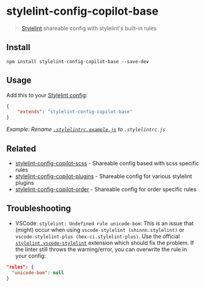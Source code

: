 # stylelint-config-copilot-base

> [Stylelint](https://stylelint.io) shareable config with stylelint's built-in rules


## Install

```
npm install stylelint-config-copilot-base --save-dev
```


## Usage

Add this to your [Stylelint config](https://stylelint.io/user-guide/configuration/):

```json
{
	"extends": "stylelint-config-copilot-base"
}
```

_Example: Rename [`.stylelintrc.example.js`](.stylelintrc.example.js) to `.stylelintrc.js`_


## Related

- [stylelint-config-copilot-scss](https://github.com/fuhlig/stylelint-config-copilot/tree/main/packages/stylelint-config-copilot-scss) - Shareable config based with scss specific rules
- [stylelint-config-copilot-plugins](https://github.com/fuhlig/stylelint-config-copilot/tree/main/packages/stylelint-config-copilot-plugins) - Shareable config for various stylelint plugins
- [stylelint-config-copilot-order](https://github.com/fuhlig/stylelint-config-copilot/tree/main/packages/stylelint-config-copilot-order) - Shareable config for order specific rules

## Troubleshooting

- VSCode: `stylelint: Undefined rule unicode-bom`: 
This is an issue that (might) occur when using `vscode-stylelint (shinnn.stylelint)` or `vscode-stylelint-plus (hex-ci.stylelint-plus)`. Use the official [`stylelint.vscode-stylelint`](https://github.com/stylelint/vscode-stylelint) extension which should fix the problem. If the linter still throws the warning/error, you can overwrite the rule in your config:

```json
"rules": {
  "unicode-bom": null
}
```
